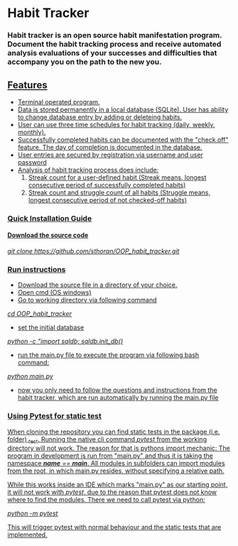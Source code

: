 # Habit Tracker

### Habit tracker is an open source habit manifestation program. Document the habit tracking process and receive automated analysis evaluations of your successes and difficulties that accompany you on the path to the new you.

 ## <u> Features

* Terminal operated program.
* Data is stored permanently in a local database (SQLite). User has ability to change database entry by adding or deleteing habits.
* User can use three time schedules for habit tracking (daily, weekly, monthly).
* Successfully completed habits can be documented with the "check off" feature. The day of completion is documented in the database.
* User entries are secured by registration via username and user password
* Analysis of habit tracking process does include:
    1. Streak count for a user-defined habit (Streak means, longest consecutive period of successfully completed habits)
    2. Streak count and struggle count of all habits (Struggle means, longest consecutive period of not checked-off habits)


### <u> Quick Installation Guide
   

#### Download the source code

*git clone https://github.com/sthoran/OOP_habit_tracker.git*

### <u> Run instructions

* Download the source file in a directory of your choice. 
* Open cmd (OS windows)
* Go to working directory via following command

*cd OOP_habit_tracker*

* set the initial database

*python -c "import sqldb; sqldb.init_db()*

* run the main.py file to execute the program via following bash command:

*python main.py*

* now you only need to follow the questions and instructions from the habit tracker, which are run automatically by running the main.py file

 
### <u> Using Pytest for static test

When cloning the repository you can find static tests in the package (i.e. folder) <sub>test</sub>. Running the native cli command *pytest* from the working directory will not work. The reason for that is pythons import mechanic: The program in development is run from "main.py" and thus it is taking the namespace *__name__ == __main__*. All modules in subfolders can import modules from the root, in which main.py resides, without specifying a relative path.

While this works inside an IDE which marks "main.py" as our starting point, it will not work with *pytest*, due to the reason that pytest does not know where to find the modules. There we need to call pytest via python:

*python -m pytest*

This will trigger pytest with normal behaviour and the static tests that are implemented.

```python
```

